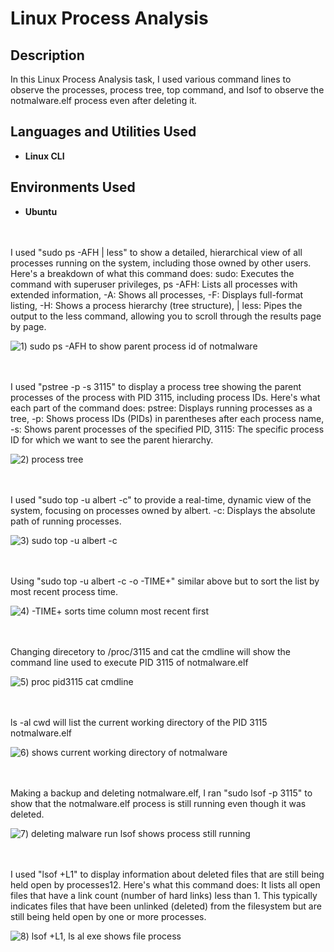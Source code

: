 # Linux Process Analysis

<h2>Description</h2>
In this Linux Process Analysis task, I used various command lines to observe the processes, process tree, top command, and lsof to observe the notmalware.elf process even after deleting it. 

<h2>Languages and Utilities Used</h2>

- <b>Linux CLI</b>

<h2>Environments Used</h2>

- <b>Ubuntu</b>

<br />
<br />
I used "sudo ps -AFH | less" to show a detailed, hierarchical view of all processes running on the system, including those owned by other users. Here's a breakdown of what this command does:
sudo: Executes the command with superuser privileges, 
ps -AFH: Lists all processes with extended information, 
-A: Shows all processes,
-F: Displays full-format listing,
-H: Shows a process hierarchy (tree structure),
| less: Pipes the output to the less command, allowing you to scroll through the results page by page.

![1) sudo ps -AFH to show parent process id of notmalware](https://github.com/user-attachments/assets/ea7b731a-acff-4d3a-85ab-e09efd6922e3)

<br />
<br />
I used "pstree -p -s 3115" to display a process tree showing the parent processes of the process with PID 3115, including process IDs. Here's what each part of the command does:
pstree: Displays running processes as a tree,
-p: Shows process IDs (PIDs) in parentheses after each process name,
-s: Shows parent processes of the specified PID,
3115: The specific process ID for which we want to see the parent hierarchy.

![2) process tree](https://github.com/user-attachments/assets/f8f5e073-7fe0-4273-ab89-77e0eb00bb48)

<br />
<br />  
I used "sudo top -u albert -c" to provide a real-time, dynamic view of the system, focusing on processes owned by albert. -c: Displays the absolute path of running processes.

![3) sudo top -u albert -c ](https://github.com/user-attachments/assets/6830dc60-4040-45aa-a94b-cfa173f226b7)

<br />
<br />
Using "sudo top -u albert -c -o -TIME+" similar above but to sort the list by most recent process time.  

![4) -TIME+ sorts time column most recent first](https://github.com/user-attachments/assets/337705b4-5065-4f35-b56e-aefea03b9900)

<br />
<br />
Changing direcetory to /proc/3115 and cat the cmdline will show the command line used to execute PID 3115 of notmalware.elf

![5) proc pid3115 cat cmdline](https://github.com/user-attachments/assets/dc58cb85-ffe8-47e0-bec0-2756e0d3546c)

<br />
<br />
ls -al cwd will list the current working directory of the PID 3115 notmalware.elf

![6) shows current working directory of notmalware](https://github.com/user-attachments/assets/a7f85a8f-45bd-4a27-9a99-8dce80b8b06c)

<br />
<br />
Making a backup and deleting notmalware.elf, I ran "sudo lsof -p 3115" to show that the notmalware.elf process is still running even though it was deleted. 

![7) deleting malware  run lsof shows process still running](https://github.com/user-attachments/assets/f5fd06b0-005c-40d8-b1ce-b015b255c8b9)

<br />
<br />
I used "lsof +L1" to display information about deleted files that are still being held open by processes12. Here's what this command does:
It lists all open files that have a link count (number of hard links) less than 1.
This typically indicates files that have been unlinked (deleted) from the filesystem but are still being held open by one or more processes.

![8) lsof +L1, ls al exe shows file process ](https://github.com/user-attachments/assets/e9b07855-8eac-4d26-8733-b765d9c62043)

<br />
<br />
